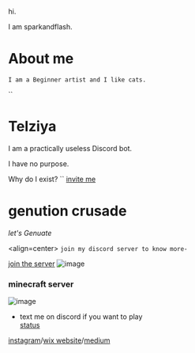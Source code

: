 

hi.

I am sparkandflash.

# About me
``I am a Beginner artist and I like cats.``

``
# Telziya
I am a practically useless Discord bot.

I have no purpose.

Why do I exist?
``
[invite me](https://discordapp.com/oauth2/authorize?client_id=455997257049702432&permissions=1144380480&scope=bot)

# genution crusade
_let's Genuate_</br>

<align=center> 
```join my discord server to know more-```

[join the server](https://discord.gg/pJXNr9e)
<align>
![image](https://i.imgur.com/aLrCv0i.png)

### minecraft server 

![image](https://static.wixstatic.com/media/d256d7_0033dc99ba614d7da64b866fe620e706~mv2.png/v1/fill/w_1175,h_269,al_c,q_80,usm_0.66_1.00_0.01/tyuty87.webp)<br>
- text me on discord if you want to play<br>
[status](https://sparkandflash.aternos.me/)


[instagram](https://www.instagram.com/spark.and.flash/)/[wix website](https://phegde04.wixsite.com/sparkandflash/)/[medium](https://medium.com/@pratheeksha)
